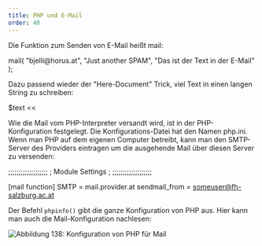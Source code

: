 ```yaml
---
title: PHP und E-Mail
order: 40
---
```

Die Funktion zum Senden von E-Mail heißt mail:

<php>
mail(  
   "bjelli@horus.at", 
   "Just another SPAM", 
   "Das ist der Text in der E-Mail"
);
</php>

Dazu passend wieder der "Here-Document" Trick, viel Text in einen langen String zu schreiben:

<php>
$text <<<Ende
   Lieber Newsletter-Kunde!
   wir freuen uns, dass Sie unseren
   Newsletter zum Thema $thema
   abonniert haben. 
Ende;
mail("bjelli@horus.at", "Just another $thema-Newsletter", $text);
</php>

Wie die Mail vom PHP-Interpreter versandt wird, ist in der PHP- Konfiguration festgelegt. Die Konfigurations-Datei hat den Namen php.ini. Wenn man PHP auf dem eigenen Computer betreibt, kann man den SMTP-Server des Providers eintragen um die ausgehende Mail über diesen Server zu versenden:

<php>
;;;;;;;;;;;;;;;;;;;
; Module Settings ;
;;;;;;;;;;;;;;;;;;;

[mail function]
SMTP = mail.provider.at
sendmail_from = someuser@fh-salzburg.ac.at
</php>

Der Befehl `phpinfo()` gibt die ganze Konfiguration von PHP aus. Hier kann man auch die Mail-Konfiguration nachlesen:



![Abbildung 138: Konfiguration von PHP für Mail](/images/php-info.png)


